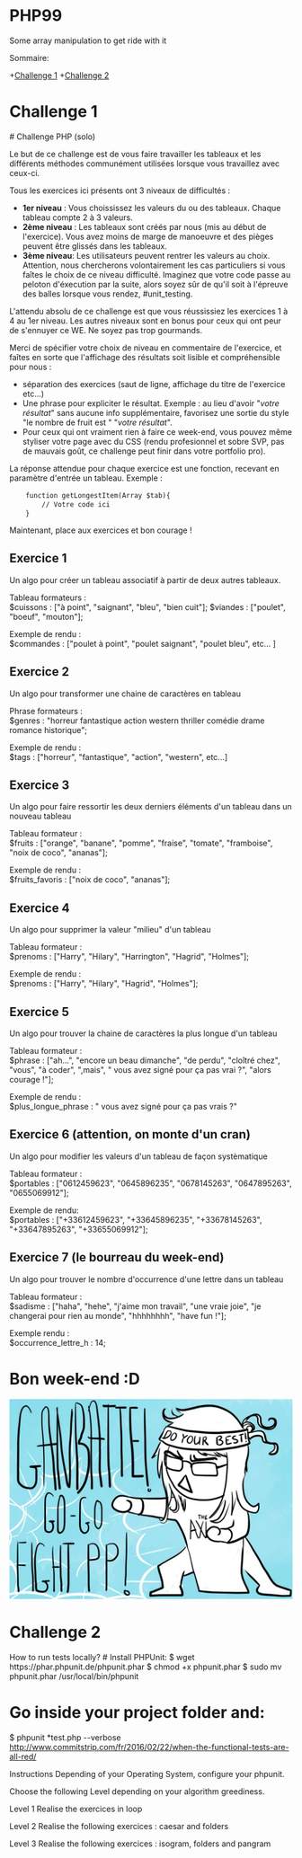 # PHP99
Some array manipulation to get ride with it

Sommaire:

+<a href="#challenge1">Challenge 1</a>
+<a href="#challenge2">Challenge 2</a>


<h1 id="challenge1">Challenge 1</h1>
# Challenge PHP  (solo)

Le but de ce challenge est de vous faire travailler les tableaux et les différents méthodes communément utilisées lorsque vous travaillez avec ceux-ci.

Tous les exercices ici présents ont 3 niveaux de difficultés :

- **1er niveau** : Vous choississez les valeurs du ou des tableaux. Chaque tableau compte 2 à 3 valeurs.
- **2ème niveau** : Les tableaux sont créés par nous (mis au début de l'exercice). Vous avez moins de marge de manoeuvre et des pièges peuvent être glissés dans les tableaux.
- **3ème niveau**: Les utilisateurs peuvent rentrer les valeurs au choix. Attention, nous chercherons volontairement les cas particuliers si vous faîtes le choix de ce niveau difficulté. Imaginez que votre code passe au peloton d'éxecution par la suite, alors soyez sûr de qu'il soit à l'épreuve des balles lorsque vous rendez, #unit_testing.

L'attendu absolu de ce challenge est que vous réussissiez les exercices 1 à 4 au 1er niveau. Les autres niveaux sont en bonus pour ceux qui ont peur de s'ennuyer ce WE. Ne soyez pas trop gourmands. 

Merci de spécifier votre choix de niveau en commentaire de l'exercice, et faîtes en sorte que l'affichage des résultats soit lisible et compréhensible pour nous :

- séparation des exercices (saut de ligne, affichage du titre de l'exercice etc...)
- Une phrase pour expliciter le résultat. Exemple : au lieu d'avoir "*votre résultat*" sans aucune info supplémentaire, favorisez une sortie du style "le nombre de fruit est " "*votre résultat*".
- Pour ceux qui ont vraiment rien à faire ce week-end, vous pouvez même styliser votre page avec du CSS (rendu profesionnel et sobre SVP, pas de mauvais goût, ce challenge peut finir dans votre portfolio pro).

La réponse attendue pour chaque exercice est une fonction, recevant en paramètre d'entrée un tableau.
Exemple : 
```
    function getLongestItem(Array $tab){
        // Votre code ici
    }
```
Maintenant, place aux exercices et bon courage !

## Exercice 1

Un algo pour créer un tableau associatif à partir de deux autres tableaux.

Tableau formateurs :  
$cuissons : ["à point", "saignant", "bleu", "bien cuit"];
$viandes : ["poulet", "boeuf", "mouton"];

Exemple de rendu :    
$commandes : ["poulet à point", "poulet saignant", "poulet bleu", etc... ]

## Exercice 2

Un algo pour transformer une chaine de caractères en tableau 

Phrase formateurs :  
$genres : "horreur fantastique action western thriller comédie drame romance historique";

Exemple de rendu :    
$tags : ["horreur", "fantastique", "action", "western", etc...] 

## Exercice 3

Un algo pour faire ressortir les deux derniers éléments d'un tableau dans un nouveau tableau

Tableau formateur :   
$fruits : ["orange", "banane", "pomme", "fraise", "tomate", "framboise", "noix de coco", "ananas"];

Exemple de rendu :  
$fruits_favoris : ["noix de coco", "ananas"];

## Exercice 4

Un algo pour supprimer la valeur "milieu" d'un tableau

Tableau formateur :  
$prenoms : ["Harry", "Hilary", "Harrington", "Hagrid", "Holmes"];

Exemple de rendu :  
$prenoms : ["Harry", "Hilary", "Hagrid", "Holmes"];

## Exercice 5 

Un algo pour trouver la chaine de caractères la plus longue d'un tableau

Tableau formateur :  
$phrase : ["ah...", "encore un beau dimanche", "de perdu", "cloîtré chez", "vous", "à coder", ",mais", " vous avez signé pour ça pas vrai ?", "alors courage !"];

Exemple de rendu :  
$plus_longue_phrase : " vous avez signé pour ça pas vrais ?"

## Exercice 6 (attention, on monte d'un cran)

Un algo pour modifier les valeurs d'un tableau de façon systèmatique

Tableau formateur :  
$portables : ["0612459623", "0645896235", "0678145263", "0647895263", "0655069912"];

Exemple de rendu:  
$portables : ["+33612459623", "+33645896235", "+33678145263", "+33647895263", "+33655069912"];

## Exercice 7 (le bourreau du week-end)

Un algo pour trouver le nombre d'occurrence d'une lettre dans un tableau 

Tableau formateur :  
$sadisme : ["haha", "hehe", "j'aime mon travail", "une vraie joie", "je changerai pour rien au monde", "hhhhhhhh", "have fun !"];

Exemple rendu :   
$occurrence_lettre_h : 14;

# Bon week-end :D 

![gambatte](images/gambatte.jpg-large)

<h1 id="challenge2">Challenge 2</h1>
How to run tests locally?
# Install PHPUnit:
$ wget https://phar.phpunit.de/phpunit.phar
$ chmod +x phpunit.phar
$ sudo mv phpunit.phar /usr/local/bin/phpunit

# Go inside your project folder and:
$ phpunit *test.php --verbose
http://www.commitstrip.com/fr/2016/02/22/when-the-functional-tests-are-all-red/

Instructions
Depending of your Operating System, configure your phpunit.

Choose the following Level depending on your algorithm greediness.

Level 1
Realise the exercices in loop

Level 2
Realise the following exercices : caesar and folders

Level 3
Realise the following exercices : isogram, folders and pangram
